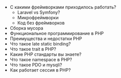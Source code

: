 - С какими фреймворками приходилось работать? 
	- Laravel vs Symfony?
	- Микрофреймворки
	- Код без фреймворков
- Сборка мусора
- Функциональное программирование в PHP
- Преимущества и недостатки PHP
- Что такое late static binding?
- Что такое trait в PHP?
- Какие PHP стандарты вы знаете?
- Что такое namespace в PHP?
- Что такое PDO и mysqli?
- Как работает сессия в PHP?